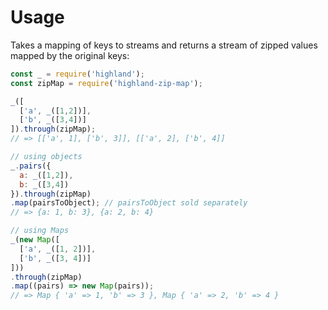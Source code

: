 
# Usage

Takes a mapping of keys to streams and returns a stream of zipped values mapped by the original keys:

```javascript
const _ = require('highland');
const zipMap = require('highland-zip-map');

_([
  ['a', _([1,2])],
  ['b', _([3,4])]
]).through(zipMap);
// => [['a', 1], ['b', 3]], [['a', 2], ['b', 4]]

// using objects
_.pairs({
  a: _([1,2]),
  b: _([3,4])
}).through(zipMap)
.map(pairsToObject); // pairsToObject sold separately
// => {a: 1, b: 3}, {a: 2, b: 4}

// using Maps
_(new Map([
  ['a', _([1, 2])],
  ['b', _([3, 4])]
]))
.through(zipMap)
.map((pairs) => new Map(pairs));
// => Map { 'a' => 1, 'b' => 3 }, Map { 'a' => 2, 'b' => 4 }
```

